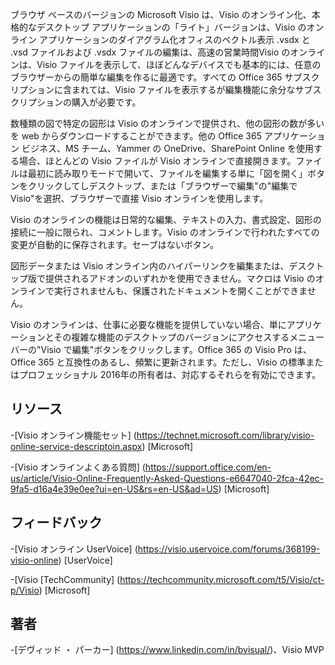 

ブラウザ ベースのバージョンの Microsoft Visio は、Visio のオンライン化、本格的なデスクトップ アプリケーションの「ライト」バージョンは、Visio のオンライン アプリケーションのダイアグラム化オフィスのベクトル表示 .vsdx と .vsd ファイルおよび .vsdx ファイルの編集は、高速の営業時間Visio のオンラインは、Visio ファイルを表示して、ほぼどんなデバイスでも基本的には、任意のブラウザーからの簡単な編集を作るに最適です。すべての Office 365 サブスクリプションに含まれては、Visio ファイルを表示するが編集機能に余分なサブスクリプションの購入が必要です。

数種類の図で特定の図形は Visio のオンラインで提供され、他の図形の数が多いを web からダウンロードすることができます。他の Office 365 アプリケーション ビジネス、MS チーム、Yammer の OneDrive、SharePoint Online を使用する場合、ほとんどの Visio ファイルが Visio オンラインで直接開きます。ファイルは最初に読み取りモードで開いて、ファイルを編集する単に「図を開く」ボタンをクリックしてしデスクトップ、または「ブラウザーで編集"の"編集で Visio"を選択、ブラウザーで直接 Visio オンラインを使用します。

Visio のオンラインの機能は日常的な編集、テキストの入力、書式設定、図形の接続に一般に限られ、コメントします。Visio のオンラインで行われたすべての変更が自動的に保存されます。セーブはないボタン。

図形データまたは Visio オンライン内のハイパーリンクを編集または、デスクトップ版で提供されるアドオンのいずれかを使用できません。マクロは Visio のオンラインで実行されませんも、保護されたドキュメントを開くことができません。

Visio のオンラインは、仕事に必要な機能を提供していない場合、単にアプリケーションとその複雑な機能のデスクトップのバージョンにアクセスするメニュー バーの"Visio で編集"ボタンをクリックします。Office 365 の Visio Pro は、Office 365 と互換性のあるし、頻繁に更新されます。ただし、Visio の標準またはプロフェッショナル 2016年の所有者は、対応するそれらを有効にできます。

リソース
---------

-[Visio オンライン機能セット] (https://technet.microsoft.com/library/visio-online-service-descriptoin.aspx)
\[Microsoft\]

-[Visio オンラインよくある質問] (https://support.office.com/en-us/article/Visio-Online-Frequently-Asked-Questions-e6647040-2fca-42ec-9fa5-d16a4e39e0ee?ui=en-US&rs=en-US&ad=US)
\[Microsoft\]

フィードバック
---------

-[Visio オンライン UserVoice] (https://visio.uservoice.com/forums/368199-visio-online)
\[UserVoice\]

-[Visio [TechCommunity] (https://techcommunity.microsoft.com/t5/Visio/ct-p/Visio)
\[Microsoft\]

著者
---------

-[デヴィッド ・ パーカー] (https://www.linkedin.com/in/bvisual/)、Visio MVP

